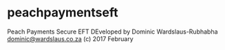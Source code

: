# peachpaymentseft
Peach Payments Secure EFT  DEveloped by Dominic Wardslaus-Rubhabha
dominic@wardslaus.co.za
(c) 2017  February
